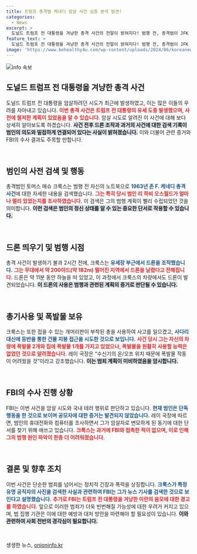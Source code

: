 ```yaml
---
title: 트럼프 총격범 케네디 암살 사건 심층 분석 발견!
categories:
  - News
excerpt: >
  도널드 트럼프 전 대통령을 겨냥한 총격 사건의 전말이 밝혀지다! 범행 전, 총격범이 JFK 암살 사건을 조사하고 드론을 띄운 사실이 드러났다. 이 충격적인 범행의 배경과 FBI의 수사 결과는?
feature_text: >
  도널드 트럼프 전 대통령을 겨냥한 총격 사건의 전말이 밝혀지다! 범행 전, 총격범이 JFK 암살 사건을 조사하고 드론을 띄운 사실이 드러났다. 이 충격적인 범행의 배경과 FBI의 수사 결과는?
image: 'https://www.behealthy4u.com/wp-content/uploads/2024/06/koreanews.jpg'
---
```


<p><img src="https://www.behealthy4u.com/wp-content/uploads/2024/06/koreanews.jpg" alt="info 속보" /></p>

<h2 data-ke-size="size26">도널드 트럼프 전 대통령을 겨냥한 총격 사건</h2>

<p data-ke-size="size16">도널드 트럼프 전 대통령을 암살하려던 시도가 최근에 발생하였고, 이는 많은 이들의 우려를 자아내고 있습니다. <b><span style="color: #ee2323;">이번 총격 사건은 트럼프 전 대통령의 유세 도중 발생했으며, 사전에 철저한 계획이 있었음을 알 수 있습니다.</span></b> 암살 시도로 알려진 이 사건에 대해 보다 상세히 알아보도록 하겠습니다. <b><span style="background-color: #21538527;">사건 전후 드론 조작과 과거의 사건에 대한 검색 기록이 범인의 의도와 밀접하게 연결되어 있다는 사실이 밝혀졌습니다.</span></b> 이와 더불어 관련 증거와 FBI의 수사 결과도 주목할 만합니다.</p>

<p data-ke-size="size16">&nbsp;</p>

<h2 data-ke-size="size26">범인의 사전 검색 및 행동</h2>

<p data-ke-size="size16">총격범인 토머스 매슈 크룩스는 범행 전 자신의 노트북으로 <b><span style="color: #1a5490;">1963년 존 F. 케네디 총격 사건</span></b>에 대한 자세한 내용을 검색했습니다. <b><span style="color: #ee2323;">그는 특히 당시 범인 리 하비 오스월드가 얼마나 멀리 있었는지를 조사하였습니다.</span></b> 이 검색은 그의 범행 계획이 빨리 수립되었던 것을 의미합니다. <b><span style="background-color: #21538527;">이런 검색은 범인의 정신 상태를 알 수 있는 중요한 단서로 작용할 수 있습니다.</span></b></p>

<p data-ke-size="size16">&nbsp;</p>

<h2 data-ke-size="size26">드론 띄우기 및 범행 시점</h2>

<p data-ke-size="size16">총격 사건이 발생하기 불과 2시간 전에, 크룩스는 <b><span style="color: #1a5490;">유세장 부근에서 드론을 조작했습니다.</span></b> <b><span style="color: #ee2323;">그는 무대에서 약 200야드(약 182m) 떨어진 지역에서 드론을 날렸다고 전해집니다.</span></b> 드론은 약 11분 동안 하늘을 떠 있었고, 이 과정에서 크룩스의 차량에서도 드론이 발견되었습니다. <b><span style="background-color: #21538527;">이 드론의 사용은 범행과 관련된 계획의 증거로 판단될 수 있습니다.</span></b></p>

<p data-ke-size="size16">&nbsp;</p>

<h2 data-ke-size="size26">총기사용 및 폭발물 보유</h2>

<p data-ke-size="size16">크룩스는 또한 접을 수 있는 개머리판이 부착된 총을 사용하여 사고를 일으켰고, <b><span style="color: #1a5490;">사다리 대신에 등반을 통한 건물 지붕 접근을 시도한 것으로 보입니다.</span></b> <b><span style="color: #ee2323;">사건 당시 그는 자신의 차량에 폭발물 2개와 집에 폭발물 1개를 가지고 있었으나, 폭발물을 원활히 사용할 능력은 없었던 것으로 알려졌습니다.</span></b> 레이 국장은 “수신기의 온/오프 위치 때문에 폭발물 작동이 어려웠을 것”이라고 강조했습니다. <b><span style="background-color: #21538527;">이는 범죄 계획이 미비하였음을 암시합니다.</span></b></p>

<p data-ke-size="size16">&nbsp;</p>

<h2 data-ke-size="size26">FBI의 수사 진행 상황</h2>

<p data-ke-size="size16">FBI는 이번 사건을 암살 시도와 국내 테러 행위로 판단하고 있습니다. <b><span style="color: #1a5490;">현재 범인은 단독 행동을 한 것으로 보이며 공모자에 대한 증거는 발견되지 않았습니다.</span></b> 레이 국장에 따르면, 범인의 휴대전화와 컴퓨터를 조사하면서 그가 암살자로 변모하게 된 동기에 대한 단서를 찾기 위해 애쓰고 있습니다. <b><span style="color: #ee2323;">크룩스는 과거에 FBI와 접촉한 적이 없으며, 이로 인해 그의 범행 원인 파악이 한층 더 어려워졌습니다.</span></b></p>

<p data-ke-size="size16">&nbsp;</p>

<h2 data-ke-size="size26">결론 및 향후 조치</h2>

<p data-ke-size="size16">이번 사건은 단순한 범죄를 넘어서는 정치적 긴장과 폭력을 상징합니다. <b><span style="color: #1a5490;">크룩스가 특정 유명 공직자의 사진을 검색한 사실과 관련하여 FBI는 그가 뉴스 기사를 검색한 것으로 보인다고 설명했습니다.</span></b> <b><span style="color: #ee2323;">추가로 FBI는 트럼프 전 대통령을 겨냥한 이란의 음모에 대한 경고를 하였습니다.</span></b> 앞으로 이러한 범죄가 더욱 빈번해질 가능성에 대한 우려가 커지고 있으며, 법 집행 기관은 이에 대한 예방과 대처 방안을 마련해야 할 필요성이 있습니다. <b><span style="background-color: #21538527;">이와 관련하여 사회 전반의 경각심이 필요합니다.</span></b></p>

<p data-ke-size="size16">&nbsp;</p>
생생한 뉴스, <a href="https://onioninfo.kr" rel="dofollow">onioninfo.kr</a>


